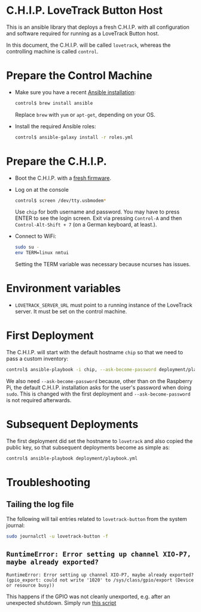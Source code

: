 # C.H.I.P. LoveTrack Button Host

This is an ansible library that deploys a fresh C.H.I.P. with all configuration and software required for running as a LoveTrack Button host.

In this document, the C.H.I.P. will be called `lovetrack`, whereas the controlling machine is called `control`.

# Prepare the Control Machine

* Make sure you have a recent [Ansible installation](http://docs.ansible.com/ansible/intro_installation.html):

  ```bash
  control$ brew install ansible
  ```

  Replace `brew` with `yum` or `apt-get`, depending on your OS.

* Install the required Ansible roles:

  ```bash
  control$ ansible-galaxy install -r roles.yml
  ```

# Prepare the C.H.I.P.

* Boot the C.H.I.P. with a [fresh firmware](https://flash.getchip.com/).

* Log on at the console

  ```bash
  control$ screen /dev/tty.usbmodem*
  ```

  Use `chip` for both username and password. You may have to press ENTER to see the login screen. Exit via pressing `Control-A` and then `Control-Alt-Shift + 7` (on a German keyboard, at least.).

* Connect to WiFi:

  ```bash
  sudo su -
  env TERM=linux nmtui
  ```

  Setting the TERM variable was necessary because ncurses has issues.

# Environment variables

* `LOVETRACK_SERVER_URL` must point to a running instance of the LoveTrack server. It must be set on the control machine.

# First Deployment

The C.H.I.P. will start with the default hostname `chip` so that we need to pass a custom inventory:

```bash
control$ ansible-playbook -i chip, --ask-become-password deployment/playbook.yml
```

We also need `--ask-become-password` because, other than on the Raspberry Pi, the default C.H.I.P. installation asks for the user's password when doing `sudo`. This is changed with the first deployment and `--ask-become-password` is not required afterwards.

# Subsequent Deployments

The first deployment did set the hostname to `lovetrack` and also copied the public key, so that subsequent deployments become as simple as:

```bash
control$ ansible-playbook deployment/playbook.yml
```

# Troubleshooting

## Tailing the log file

The following will tail entries related to `lovetrack-button` from the system journal:

```bash
sudo journalctl -u lovetrack-button -f
```

## `RuntimeError: Error setting up channel XIO-P7, maybe already exported?`

```
RuntimeError: Error setting up channel XIO-P7, maybe already exported? (gpio_export: could not write '1020' to /sys/class/gpio/export (Device or resource busy))
```

This happens if the GPIO was not cleanly unexported, e.g. after an unexpected shutdown. Simply run [this script](https://github.com/xtacocorex/CHIP_IO/blob/71b682980405e83b612ea0cdbdff8d5492b71c54/unexport_all.sh)

